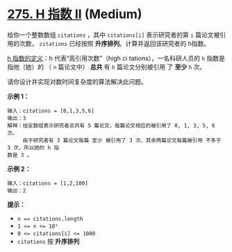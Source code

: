 # [275. H 指数 II][link] (Medium)

[link]: https://leetcode.cn/problems/h-index-ii/

给你一个整数数组 `citations` ，其中 `citations[i]` 表示研究者的第 `i` 篇论文被引用的次数， `citations` 已经按照 **升序排列**。计算并返回该研究者的 h指数。

[h 指数的定义](https://baike.baidu.com/item/h-index/3991452?fr=aladdin)：h 代表“高引用次数”（high ci tations），一名科研人员的 `h` 指数是指他（她）的 （ `n` 篇论文中） **总共** 有 `h` 篇论文分别被引用 了 **至少** `h` 次。

请你设计并实现对数时间复杂度的算法解决此问题。

**示例 1：**

```
输入：citations = [0,1,3,5,6]
输出：3
解释：给定数组表示研究者总共有 5 篇论文，每篇论文相应的被引用了 0, 1, 3, 5, 6 次。
     由于研究者有 3 篇论文每篇 至少 被引用了 3 次，其余两篇论文每篇被引用 不多于 3 次，所以她的 h 指
数是 3 。
```

**示例 2：**

```
输入：citations = [1,2,100]
输出：2
```

**提示：**

- `n == citations.length`
- `1 <= n <= 10⁵`
- `0 <= citations[i] <= 1000`
- `citations` 按 **升序排列**
